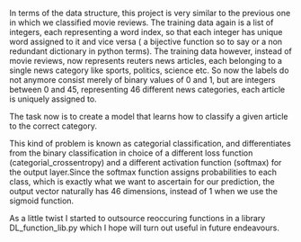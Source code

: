 In terms of the data structure, this project is very similar to the previous one in which we classified movie reviews.
The training data again is a list of integers, each representing a word index, so that each integer has unique word assigned to it and vice versa ( a bijective function so to say or a non redundant dictionary in python terms).
The training data however, instead of movie reviews, now represents reuters news articles, each belonging to a single news category like sports, politics, science etc.
So now the labels do not anymore consist merely of binary values of 0 and 1, but are integers between 0 and 45, representing 46 different news categories, each article is uniquely assigned to.

The task now is to create a model that learns how to classify a given article to the correct category.

This kind of problem is known as categorial classification, and differentiates from the binary classification in choice of a different loss function (categorial_crossentropy)
and a different activation function (softmax) for the output layer.Since the softmax function assigns probabilities to each class, which is exactly what we want to ascertain for our prediction, the output vector naturally has 46 dimensions, instead of 1 when we use the sigmoid function.

As a little twist I started to outsource reoccuring functions in a library DL_function_lib.py which I hope will turn out useful in future endeavours.
